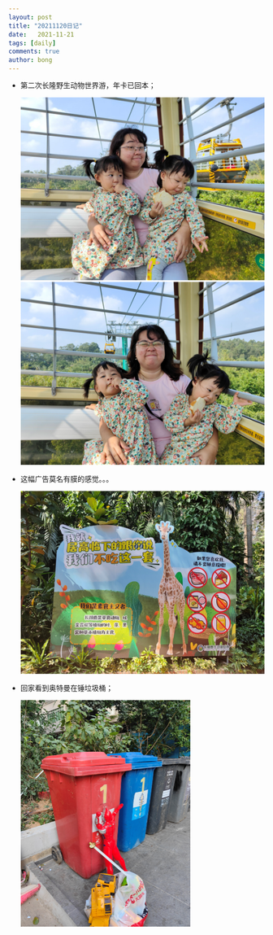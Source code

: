 ```yaml
---
layout: post
title: "20211120日记"
date:   2021-11-21
tags: [daily]
comments: true
author: bong
---
```


* 第二次长隆野生动物世界游，年卡已回本；

  <img src="https://raw.githubusercontent.com/bong860313/MyImage/main/202111202225873.png" alt="image-20211120222521198" style="zoom:50%;" />

  <img src="https://raw.githubusercontent.com/bong860313/MyImage/main/202111202226668.png" alt="image-20211120222608876" style="zoom:50%;" />

* 这幅广告莫名有膜的感觉。。。

  <img src="https://raw.githubusercontent.com/bong860313/MyImage/main/202111202227458.png" alt="image-20211120222702773" style="zoom:50%;" />

* 回家看到奥特曼在锤垃圾桶；

  <img src="https://raw.githubusercontent.com/bong860313/MyImage/main/202111202228750.png" alt="image-20211120222813282" style="zoom:50%;" />

  

